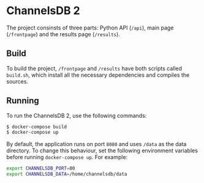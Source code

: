 # ChannelsDB 2

The project consinsts of three parts: Python API (`/api`), main page (`/frontpage`) and the results page (`/results`).

## Build

To build the project, `/frontpage` and `/results` have both scripts called `build.sh`, which install all the necessary
dependencies and compiles the sources.

## Running

To run the ChannelsDB 2, use the following commands:

```bash
$ docker-compose build
$ docker-compose up
```

By default, the application runs on port `8080` and uses `/data` as the data directory. To change this behaviour,
set the following environment variables before running `docker-compose up`. For example:

```bash
export CHANNELSDB_PORT=80
export CHANNELSDB_DATA=/home/channelsdb/data
```
